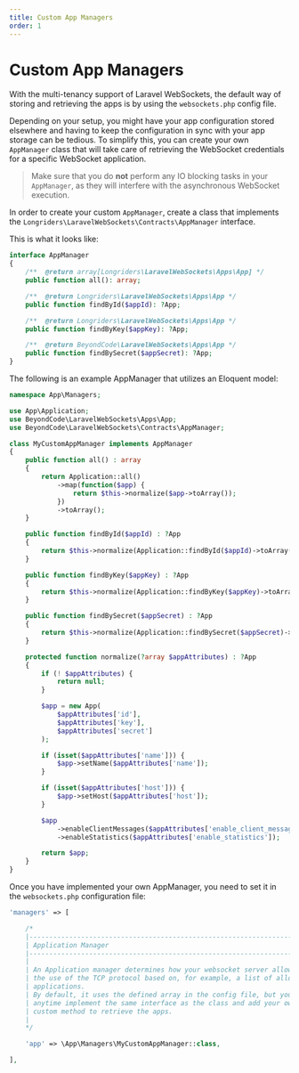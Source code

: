 ```yaml
---
title: Custom App Managers
order: 1
---
```


# Custom App Managers

With the multi-tenancy support of Laravel WebSockets, the default way of storing and retrieving the apps is by using the `websockets.php` config file.

Depending on your setup, you might have your app configuration stored elsewhere and having to keep the configuration in sync with your app storage can be tedious. To simplify this, you can create your own `AppManager` class that will take care of retrieving the WebSocket credentials for a specific WebSocket application.

> Make sure that you do **not** perform any IO blocking tasks in your `AppManager`, as they will interfere with the asynchronous WebSocket execution.

In order to create your custom `AppManager`, create a class that implements the `Longriders\LaravelWebSockets\Contracts\AppManager` interface.

This is what it looks like:

```php
interface AppManager
{
    /**  @return array[Longriders\LaravelWebSockets\Apps\App] */
    public function all(): array;

    /**  @return Longriders\LaravelWebSockets\Apps\App */
    public function findById($appId): ?App;

    /**  @return Longriders\LaravelWebSockets\Apps\App */
    public function findByKey($appKey): ?App;

    /**  @return BeyondCode\LaravelWebSockets\Apps\App */
    public function findBySecret($appSecret): ?App;
}
```

The following is an example AppManager that utilizes an Eloquent model:
```php
namespace App\Managers;

use App\Application;
use BeyondCode\LaravelWebSockets\Apps\App;
use BeyondCode\LaravelWebSockets\Contracts\AppManager;

class MyCustomAppManager implements AppManager
{
    public function all() : array
    {
        return Application::all()
            ->map(function($app) {
                return $this->normalize($app->toArray());
            })
            ->toArray();
    }

    public function findById($appId) : ?App
    {
        return $this->normalize(Application::findById($appId)->toArray());
    }

    public function findByKey($appKey) : ?App
    {
        return $this->normalize(Application::findByKey($appKey)->toArray());
    }

    public function findBySecret($appSecret) : ?App
    {
        return $this->normalize(Application::findBySecret($appSecret)->toArray());
    }

    protected function normalize(?array $appAttributes) : ?App
    {
        if (! $appAttributes) {
            return null;
        }

        $app = new App(
            $appAttributes['id'],
            $appAttributes['key'],
            $appAttributes['secret']
        );

        if (isset($appAttributes['name'])) {
            $app->setName($appAttributes['name']);
        }

        if (isset($appAttributes['host'])) {
            $app->setHost($appAttributes['host']);
        }

        $app
            ->enableClientMessages($appAttributes['enable_client_messages'])
            ->enableStatistics($appAttributes['enable_statistics']);

        return $app;
    }
}
```

Once you have implemented your own AppManager, you need to set it in the `websockets.php` configuration file:

```php
'managers' => [

    /*
    |--------------------------------------------------------------------------
    | Application Manager
    |--------------------------------------------------------------------------
    |
    | An Application manager determines how your websocket server allows
    | the use of the TCP protocol based on, for example, a list of allowed
    | applications.
    | By default, it uses the defined array in the config file, but you can
    | anytime implement the same interface as the class and add your own
    | custom method to retrieve the apps.
    |
    */

    'app' => \App\Managers\MyCustomAppManager::class,

],
```
